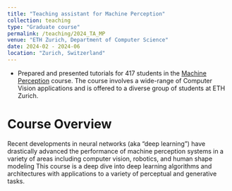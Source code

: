 ```yaml
---
title: "Teaching assistant for Machine Perception"
collection: teaching
type: "Graduate course"
permalink: /teaching/2024_TA_MP
venue: "ETH Zurich, Department of Computer Science"
date: 2024-02 - 2024-06
location: "Zurich, Switzerland"
---
```


* Prepared and presented tutorials for 417 students in the [Machine Perception](https://ait.ethz.ch/teaching/courses/2024-ss-machine-perception) course. The course involves a wide-range of Computer Vision applications and is offered to a diverse group of students at ETH Zurich.

Course Overview
======
Recent developments in neural networks (aka “deep learning”) have drastically advanced the performance of machine perception systems in a variety of areas including computer vision, robotics, and human shape modeling This course is a deep dive into deep learning algorithms and architectures with applications to a variety of perceptual and generative tasks.